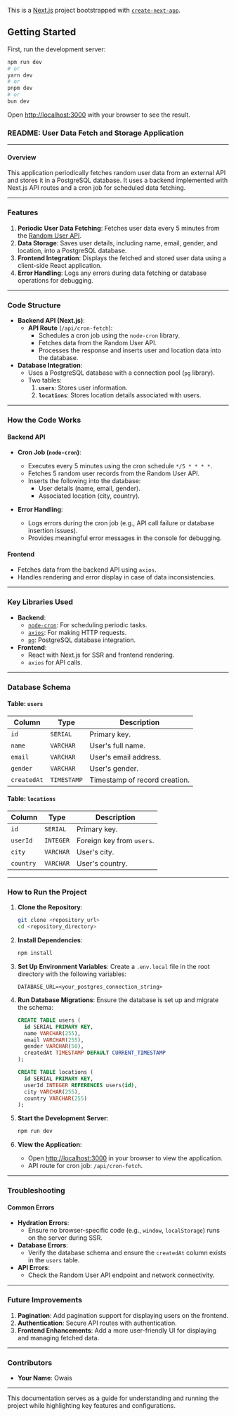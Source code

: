 This is a [Next.js](https://nextjs.org) project bootstrapped with [`create-next-app`](https://github.com/vercel/next.js/tree/canary/packages/create-next-app).

## Getting Started

First, run the development server:

```bash
npm run dev
# or
yarn dev
# or
pnpm dev
# or
bun dev
```

Open [http://localhost:3000](http://localhost:3000) with your browser to see the result.

### **README: User Data Fetch and Storage Application**

---

#### **Overview**
This application periodically fetches random user data from an external API and stores it in a PostgreSQL database. It uses a backend implemented with Next.js API routes and a cron job for scheduled data fetching.

---

### **Features**
1. **Periodic User Data Fetching**: Fetches user data every 5 minutes from the [Random User API](https://randomuser.me/).
2. **Data Storage**: Saves user details, including name, email, gender, and location, into a PostgreSQL database.
3. **Frontend Integration**: Displays the fetched and stored user data using a client-side React application.
4. **Error Handling**: Logs any errors during data fetching or database operations for debugging.

---

### **Code Structure**
- **Backend API (Next.js)**:
  - **API Route** (`/api/cron-fetch`):
    - Schedules a cron job using the `node-cron` library.
    - Fetches data from the Random User API.
    - Processes the response and inserts user and location data into the database.
- **Database Integration**:
  - Uses a PostgreSQL database with a connection pool (`pg` library).
  - Two tables:
    1. **`users`**: Stores user information.
    2. **`locations`**: Stores location details associated with users.

---

### **How the Code Works**

#### **Backend API**
- **Cron Job (`node-cron`)**:
  - Executes every 5 minutes using the cron schedule `*/5 * * * *`.
  - Fetches 5 random user records from the Random User API.
  - Inserts the following into the database:
    - User details (name, email, gender).
    - Associated location (city, country).

- **Error Handling**:
  - Logs errors during the cron job (e.g., API call failure or database insertion issues).
  - Provides meaningful error messages in the console for debugging.

#### **Frontend**
- Fetches data from the backend API using `axios`.
- Handles rendering and error display in case of data inconsistencies.

---

### **Key Libraries Used**
- **Backend**:
  - [`node-cron`](https://www.npmjs.com/package/node-cron): For scheduling periodic tasks.
  - [`axios`](https://www.npmjs.com/package/axios): For making HTTP requests.
  - [`pg`](https://www.npmjs.com/package/pg): PostgreSQL database integration.
- **Frontend**:
  - React with Next.js for SSR and frontend rendering.
  - `axios` for API calls.

---

### **Database Schema**

#### **Table: `users`**
| Column      | Type         | Description                  |
|-------------|--------------|------------------------------|
| `id`        | `SERIAL`     | Primary key.                 |
| `name`      | `VARCHAR`    | User's full name.            |
| `email`     | `VARCHAR`    | User's email address.        |
| `gender`    | `VARCHAR`    | User's gender.               |
| `createdAt` | `TIMESTAMP`  | Timestamp of record creation.|

#### **Table: `locations`**
| Column    | Type         | Description                  |
|-----------|--------------|------------------------------|
| `id`      | `SERIAL`     | Primary key.                 |
| `userId`  | `INTEGER`    | Foreign key from `users`.    |
| `city`    | `VARCHAR`    | User's city.                 |
| `country` | `VARCHAR`    | User's country.              |

---

### **How to Run the Project**

1. **Clone the Repository**:
   ```bash
   git clone <repository_url>
   cd <repository_directory>
   ```

2. **Install Dependencies**:
   ```bash
   npm install
   ```

3. **Set Up Environment Variables**:
   Create a `.env.local` file in the root directory with the following variables:
   ```env
   DATABASE_URL=<your_postgres_connection_string>
   ```

4. **Run Database Migrations**:
   Ensure the database is set up and migrate the schema:
   ```sql
   CREATE TABLE users (
     id SERIAL PRIMARY KEY,
     name VARCHAR(255),
     email VARCHAR(255),
     gender VARCHAR(50),
     createdAt TIMESTAMP DEFAULT CURRENT_TIMESTAMP
   );

   CREATE TABLE locations (
     id SERIAL PRIMARY KEY,
     userId INTEGER REFERENCES users(id),
     city VARCHAR(255),
     country VARCHAR(255)
   );
   ```

5. **Start the Development Server**:
   ```bash
   npm run dev
   ```

6. **View the Application**:
   - Open [http://localhost:3000](http://localhost:3000) in your browser to view the application.
   - API route for cron job: `/api/cron-fetch`.

---

### **Troubleshooting**

#### **Common Errors**
- **Hydration Errors**:
  - Ensure no browser-specific code (e.g., `window`, `localStorage`) runs on the server during SSR.
- **Database Errors**:
  - Verify the database schema and ensure the `createdAt` column exists in the `users` table.
- **API Errors**:
  - Check the Random User API endpoint and network connectivity.

---

### **Future Improvements**
1. **Pagination**: Add pagination support for displaying users on the frontend.
2. **Authentication**: Secure API routes with authentication.
3. **Frontend Enhancements**: Add a more user-friendly UI for displaying and managing fetched data.

---

### **Contributors**
- **Your Name**: Owais

--- 

This documentation serves as a guide for understanding and running the project while highlighting key features and configurations.